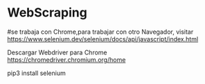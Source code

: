 # WebScraping
#se trabaja con Chrome,para trabajar con otro Navegador, visitar https://www.selenium.dev/selenium/docs/api/javascript/index.html

Descargar Webdriver para Chrome https://chromedriver.chromium.org/home

pip3 install selenium 
